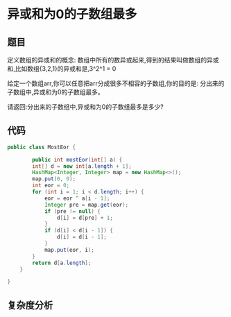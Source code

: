 # 异或和为0的子数组最多

## 题目
定义数组的异或和的概念:
数组中所有的数异或起来,得到的结果叫做数组的异或和,比如数组{3,2,1}的异或和是,3^2^1 = 0

给定一个数组arr,你可以任意把arr分成很多不相容的子数组,你的目的是:
分出来的子数组中,异或和为0的子数组最多。

请返回:分出来的子数组中,异或和为0的子数组最多是多少?

## 代码
```java
public class MostEor {

        public int mostEor(int[] a) {
        int[] d = new int[a.length + 1];
        HashMap<Integer, Integer> map = new HashMap<>();
        map.put(0, 0);
        int eor = 0;
        for (int i = 1; i < d.length; i++) {
            eor = eor ^ a[i - 1];
            Integer pre = map.get(eor);
            if (pre != null) {
                d[i] = d[pre] + 1;
            }
            if (d[i] < d[i - 1]) {
                d[i] = d[i - 1];
            }
            map.put(eor, i);
        }
        return d[a.length];
    }

}
```

## 复杂度分析
